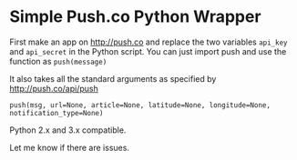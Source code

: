# Simple Push.co Python Wrapper

First make an app on http://push.co and replace the two variables `api_key` and `api_secret` in the Python script.
You can just import push and use the function as `push(message)`

It also takes all the standard arguments as specified by http://push.co/api/push

`push(msg, url=None, article=None, latitude=None, longitude=None, notification_type=None)`

Python 2.x and 3.x compatible.

Let me know if there are issues.

